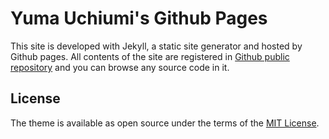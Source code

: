 # Yuma Uchiumi's Github Pages

This site is developed with Jekyll, a static site generator and hosted by Github pages. 
All contents of the site are registered in [Github public repository](https://github.com/efrat19/efrat19.github.io) and you can browse any source code in it.

## License

The theme is available as open source under the terms of the [MIT License](https://opensource.org/licenses/MIT).

